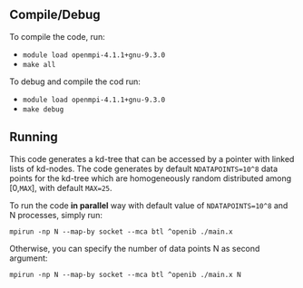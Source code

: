 ## Compile/Debug
To compile the code, run:

+ `module load openmpi-4.1.1+gnu-9.3.0`
+ `make all`

To debug and compile the cod run:

+ `module load openmpi-4.1.1+gnu-9.3.0`
+ `make debug`

## Running
This code generates a kd-tree that can be accessed by a pointer with linked lists of kd-nodes.
The code generates by default `NDATAPOINTS=10^8` data points for the kd-tree which are homogeneously random distributed among [0,`MAX`], with default `MAX=25`.

To run the code  **in parallel** way with default value of `NDATAPOINTS=10^8` and N processes, simply run:

`mpirun -np N --map-by socket --mca btl ^openib ./main.x`

Otherwise, you can specify the number of data points N as second argument:

`mpirun -np N --map-by socket --mca btl ^openib ./main.x N`
